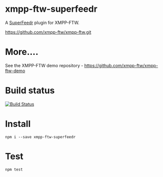 xmpp-ftw-superfeedr
====================

A [SuperFeedr](http://superfeedr.com) plugin for XMPP-FTW.

https://github.com/xmpp-ftw/xmpp-ftw.git

# More....

See the XMPP-FTW demo repository - https://github.com/xmpp-ftw/xmpp-ftw-demo

# Build status

[![Build Status](https://secure.travis-ci.org/xmpp-ftw/xmpp-ftw-superfeedr.png)](http://travis-ci.org/xmpp-ftw/xmpp-ftw-superfeedr)

# Install

```
npm i --save xmpp-ftw-superfeedr
```

# Test

```
npm test
```
